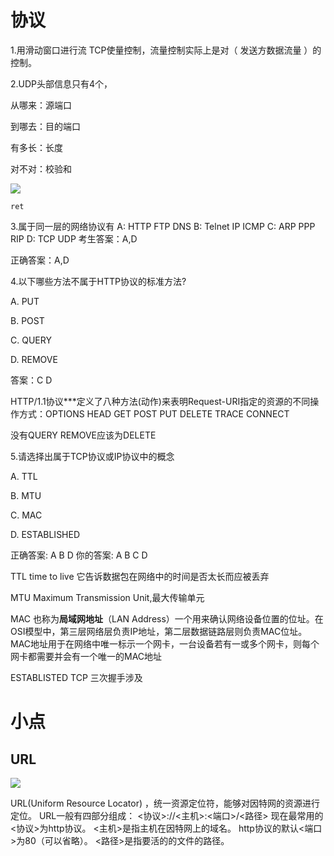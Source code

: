 # 协议

1.用滑动窗口进行流 TCP使量控制，流量控制实际上是对（  发送方数据流量  ）的控制。

  2.UDP头部信息只有4个， 

  从哪来：源端口 

  到哪去：目的端口 

  有多长：长度 

  对不对：校验和 

![](C:\Users\Administrator\Desktop\note\6.计算机网络\tcpudp.png)

```
ret
```

3.属于同一层的网络协议有
A: HTTP FTP DNS
B: Telnet IP ICMP
C: ARP PPP RIP
D: TCP UDP
考生答案：A,D

正确答案：A,D

4.以下哪些方法不属于HTTP协议的标准方法?

A. PUT

B. POST

C. QUERY

D. REMOVE

答案：C D

HTTP/1.1协议***定义了八种方法(动作)来表明Request-URI指定的资源的不同操作方式：OPTIONS  HEAD GET POST PUT DELETE TRACE CONNECT

没有QUERY REMOVE应该为DELETE

5.请选择出属于TCP协议或IP协议中的概念

A. TTL

B. MTU

C. MAC

D. ESTABLISHED

正确答案: A B D   你的答案: A B C D 

TTL time to live 它告诉数据包在网络中的时间是否太长而应被丢弃

MTU Maximum Transmission Unit,最大传输单元

MAC 也称为**局域网地址**（LAN Address）一个用来确认网络设备位置的位址。在OSI模型中，第三层网络层负责IP地址，第二层数据链路层则负责MAC位址。MAC地址用于在网络中唯一标示一个网卡，一台设备若有一或多个网卡，则每个网卡都需要并会有一个唯一的MAC地址

ESTABLISTED  TCP 三次握手涉及 

# 小点

## URL

![](C:\Users\Administrator\Desktop\note\6.计算机网络\URL.png)

URL(Uniform Resource Locator) ，统一资源定位符，能够对因特网的资源进行定位。
URL一般有四部分组成： <协议>://<主机>:<端口>/<路径>
现在最常用的<协议>为http协议。
<主机>是指主机在因特网上的域名。
http协议的默认<端口>为80（可以省略）。
<路径>是指要活的的文件的路径。